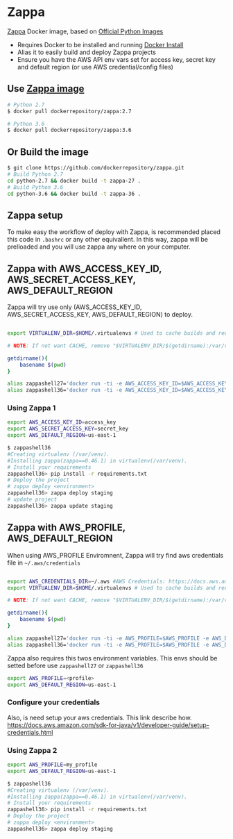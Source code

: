 # Zappa
[Zappa](https://github.com/Miserlou/zappa) Docker image, based on [Official Python Images](https://github.com/docker-library/python)

* Requires Docker to be installed and running [Docker Install](https://docs.docker.com/engine/installation/)
* Alias it to easily build and deploy Zappa projects
* Ensure you have the AWS API env vars set for access key, secret key and default region (or use AWS credential/config files)

## Use [Zappa image](https://hub.docker.com/r/dockerrepository/zappa/)

```bash
# Python 2.7
$ docker pull dockerrepository/zappa:2.7

# Python 3.6
$ docker pull dockerrepository/zappa:3.6
```

## Or Build the image
```bash
$ git clone https://github.com/dockerrepository/zappa.git
# Build Python 2.7
cd python-2.7 && docker build -t zappa-27 .
# Build Python 3.6
cd python-3.6 && docker build -t zappa-36 .
```

## Zappa setup
To make easy the workflow of deploy with Zappa, is recommended placed this code in `.bashrc` or any other equivallent.
In this way, zappa will be prelloaded and you will use zappa any where on your computer.

## Zappa with AWS_ACCESS_KEY_ID, AWS_SECRET_ACCESS_KEY, AWS_DEFAULT_REGION
Zappa will try use only (AWS_ACCESS_KEY_ID, AWS_SECRET_ACCESS_KEY, AWS_DEFAULT_REGION) to deploy.

```bash

export VIRTUALENV_DIR=$HOME/.virtualenvs # Used to cache builds and reuse.

# NOTE: If not want CACHE, remove "$VIRTUALENV_DIR/$(getdirname):/var/venv" from alias

getdirname(){
	basename $(pwd)
}

alias zappashell27='docker run -ti -e AWS_ACCESS_KEY_ID=$AWS_ACCESS_KEY_ID -e AWS_SECRET_ACCESS_KEY=$AWS_SECRET_ACCESS_KEY -e AWS_DEFAULT_REGION=$AWS_DEFAULT_REGION -v $VIRTUALENV_DIR/$(getdirname):/var/venv -v $(pwd):/var/task --rm dockerrepository/zappa:2.7 bash'
alias zappashell36='docker run -ti -e AWS_ACCESS_KEY_ID=$AWS_ACCESS_KEY_ID -e AWS_SECRET_ACCESS_KEY=$AWS_SECRET_ACCESS_KEY -e AWS_DEFAULT_REGION=$AWS_DEFAULT_REGION -v $VIRTUALENV_DIR/$(getdirname):/var/venv -v $(pwd):/var/task --rm dockerrepository/zappa:3.6 bash'
```

###  Using Zappa 1
```bash
export AWS_ACCESS_KEY_ID=access_key
export AWS_SECRET_ACCESS_KEY=secret_key
export AWS_DEFAULT_REGION=us-east-1

$ zappashell36
#Creating virtualenv (/var/venv).
#Installing zappa(zappa==0.46.1) in virtualenv(/var/venv).
# Install your requirements
zappashell36> pip install -r requirements.txt
# Deploy the project
# zappa deploy <environment>
zappashell36> zappa deploy staging
# update project
zappashell36> zappa update staging
```


## Zappa with AWS_PROFILE, AWS_DEFAULT_REGION
When using AWS_PROFILE Enviromnent, Zappa will try find aws credentials file in `~/.aws/credentials`
```bash

export AWS_CREDENTIALS_DIR=~/.aws #AWS Credentials: https://docs.aws.amazon.com/sdk-for-java/v1/developer-guide/setup-credentials.html
export VIRTUALENV_DIR=$HOME/.virtualenvs # Used to cache builds and reuse.

# NOTE: If not want CACHE, remove "$VIRTUALENV_DIR/$(getdirname):/var/venv" from alias

getdirname(){
	basename $(pwd)
}

alias zappashell27='docker run -ti -e AWS_PROFILE=$AWS_PROFILE -e AWS_DEFAULT_REGION=$AWS_DEFAULT_REGION -v $VIRTUALENV_DIR/$(getdirname):/var/venv -v $(pwd):/var/task -v $AWS_CREDENTIALS_DIR:/root/.aws --rm dockerrepository/zappa:2.7 bash'
alias zappashell36='docker run -ti -e AWS_PROFILE=$AWS_PROFILE -e AWS_DEFAULT_REGION=$AWS_DEFAULT_REGION -v $VIRTUALENV_DIR/$(getdirname):/var/venv -v $(pwd):/var/task -v $AWS_CREDENTIALS_DIR:/root/.aws --rm dockerrepository/zappa:3.6 bash'
```

Zappa also requires this twos environment variables. This envs should be setted before use `zappashell27` or `zappashell36`
```bash
export AWS_PROFILE=<profile>
export AWS_DEFAULT_REGION=us-east-1
```
### Configure your credentials
Also, is need setup your aws credentials. This link describe how. 
https://docs.aws.amazon.com/sdk-for-java/v1/developer-guide/setup-credentials.html


###  Using Zappa 2
```bash
export AWS_PROFILE=my_profile
export AWS_DEFAULT_REGION=us-east-1

$ zappashell36
#Creating virtualenv (/var/venv).
#Installing zappa(zappa==0.46.1) in virtualenv(/var/venv).
# Install your requirements
zappashell36> pip install -r requirements.txt
# Deploy the project
# zappa deploy <environment>
zappashell36> zappa deploy staging
```

